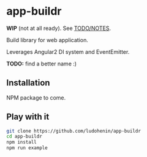 # app-buildr

__WIP__ (not at all ready). See [TODO/NOTES](TODO.md).

Build library for web application.

Leverages Angular2 DI system and EventEmitter.

__TODO:__ find a better name :)


## Installation

NPM package to come.


## Play with it

```bash
git clone https://github.com/ludohenin/app-buildr
cd app-buildr
npm install
npm run example
```

